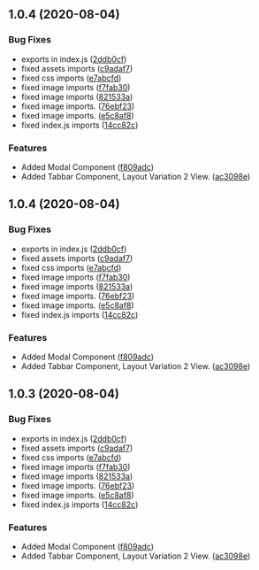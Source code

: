 ## 1.0.4 (2020-08-04)


### Bug Fixes

* exports in index.js ([2ddb0cf](https://git.e9ine.com/tarpitgrover/vue9-components/commits/2ddb0cf96fbd528546a98ac9e9faf62f7024695d))
* fixed assets imports ([c9adaf7](https://git.e9ine.com/tarpitgrover/vue9-components/commits/c9adaf79eb00905270c603e3fe8d0fa09ef7a061))
* fixed css imports ([e7abcfd](https://git.e9ine.com/tarpitgrover/vue9-components/commits/e7abcfd33a8f8a09ec449d0b05e2c06be6193802))
* fixed image imports ([f7fab30](https://git.e9ine.com/tarpitgrover/vue9-components/commits/f7fab3088b2b4407abc4928c3e511f460f6a7bb7))
* fixed image imports ([821533a](https://git.e9ine.com/tarpitgrover/vue9-components/commits/821533a6e06ed8feb2f4b6a4e621189897e0e8ea))
* fixed image imports. ([76ebf23](https://git.e9ine.com/tarpitgrover/vue9-components/commits/76ebf23c104fbb146327f97386d7829532fdcc14))
* fixed image imports. ([e5c8af8](https://git.e9ine.com/tarpitgrover/vue9-components/commits/e5c8af833303df8385d3d77f16a886a87eecf7eb))
* fixed index.js imports ([14cc82c](https://git.e9ine.com/tarpitgrover/vue9-components/commits/14cc82c3be617e7f45d78ac406e1c62bf3001c08))


### Features

* Added Modal Component ([f809adc](https://git.e9ine.com/tarpitgrover/vue9-components/commits/f809adc8f7ff6ee16ef10abfd65241ab3b35fa04))
* Added Tabbar Component, Layout Variation 2 View. ([ac3098e](https://git.e9ine.com/tarpitgrover/vue9-components/commits/ac3098ecd6838f89d126264e18e2951013bae5f4))



## 1.0.4 (2020-08-04)


### Bug Fixes

* exports in index.js ([2ddb0cf](https://git.e9ine.com/tarpitgrover/vue9-components/commits/2ddb0cf96fbd528546a98ac9e9faf62f7024695d))
* fixed assets imports ([c9adaf7](https://git.e9ine.com/tarpitgrover/vue9-components/commits/c9adaf79eb00905270c603e3fe8d0fa09ef7a061))
* fixed css imports ([e7abcfd](https://git.e9ine.com/tarpitgrover/vue9-components/commits/e7abcfd33a8f8a09ec449d0b05e2c06be6193802))
* fixed image imports ([f7fab30](https://git.e9ine.com/tarpitgrover/vue9-components/commits/f7fab3088b2b4407abc4928c3e511f460f6a7bb7))
* fixed image imports ([821533a](https://git.e9ine.com/tarpitgrover/vue9-components/commits/821533a6e06ed8feb2f4b6a4e621189897e0e8ea))
* fixed image imports. ([76ebf23](https://git.e9ine.com/tarpitgrover/vue9-components/commits/76ebf23c104fbb146327f97386d7829532fdcc14))
* fixed image imports. ([e5c8af8](https://git.e9ine.com/tarpitgrover/vue9-components/commits/e5c8af833303df8385d3d77f16a886a87eecf7eb))
* fixed index.js imports ([14cc82c](https://git.e9ine.com/tarpitgrover/vue9-components/commits/14cc82c3be617e7f45d78ac406e1c62bf3001c08))


### Features

* Added Modal Component ([f809adc](https://git.e9ine.com/tarpitgrover/vue9-components/commits/f809adc8f7ff6ee16ef10abfd65241ab3b35fa04))
* Added Tabbar Component, Layout Variation 2 View. ([ac3098e](https://git.e9ine.com/tarpitgrover/vue9-components/commits/ac3098ecd6838f89d126264e18e2951013bae5f4))



## 1.0.3 (2020-08-04)


### Bug Fixes

* exports in index.js ([2ddb0cf](https://git.e9ine.com/tarpitgrover/vue9-components/commits/2ddb0cf96fbd528546a98ac9e9faf62f7024695d))
* fixed assets imports ([c9adaf7](https://git.e9ine.com/tarpitgrover/vue9-components/commits/c9adaf79eb00905270c603e3fe8d0fa09ef7a061))
* fixed css imports ([e7abcfd](https://git.e9ine.com/tarpitgrover/vue9-components/commits/e7abcfd33a8f8a09ec449d0b05e2c06be6193802))
* fixed image imports ([f7fab30](https://git.e9ine.com/tarpitgrover/vue9-components/commits/f7fab3088b2b4407abc4928c3e511f460f6a7bb7))
* fixed image imports ([821533a](https://git.e9ine.com/tarpitgrover/vue9-components/commits/821533a6e06ed8feb2f4b6a4e621189897e0e8ea))
* fixed image imports. ([76ebf23](https://git.e9ine.com/tarpitgrover/vue9-components/commits/76ebf23c104fbb146327f97386d7829532fdcc14))
* fixed image imports. ([e5c8af8](https://git.e9ine.com/tarpitgrover/vue9-components/commits/e5c8af833303df8385d3d77f16a886a87eecf7eb))
* fixed index.js imports ([14cc82c](https://git.e9ine.com/tarpitgrover/vue9-components/commits/14cc82c3be617e7f45d78ac406e1c62bf3001c08))


### Features

* Added Modal Component ([f809adc](https://git.e9ine.com/tarpitgrover/vue9-components/commits/f809adc8f7ff6ee16ef10abfd65241ab3b35fa04))
* Added Tabbar Component, Layout Variation 2 View. ([ac3098e](https://git.e9ine.com/tarpitgrover/vue9-components/commits/ac3098ecd6838f89d126264e18e2951013bae5f4))




